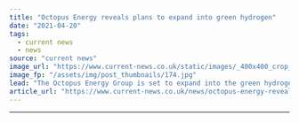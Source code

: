 ```yaml
---
title: "Octopus Energy reveals plans to expand into green hydrogen"
date: "2021-04-20"
tags: 
  - current news
  - news
source: "current news"
image_url: "https://www.current-news.co.uk/static/images/_400x400_crop_center-center/Greg-Jackson-credit-Octopus-Energy.jpg"
image_fp: "/assets/img/post_thumbnails/174.jpg"
lead: "​The Octopus Energy Group is set to expand into the green hydrogen sector, touting the benefits of the technology for 'parts of the economy electrification can’t reach'."
article_url: "https://www.current-news.co.uk/news/octopus-energy-reveal-plans-to-expand-into-green-hydrogen?utm_source=rss-feeds&utm_medium=rss&utm_campaign=rss"
---
```


---
